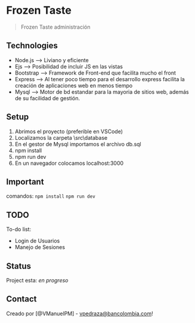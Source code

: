 # Frozen Taste
> Frozen Taste administración


## Technologies
* Node.js --> Liviano y eficiente
* Ejs --> Posibilidad de incluir JS en las vistas
* Bootstrap --> Framework de Front-end que facilita mucho el front
* Express --> Al tener poco tiempo para el desarrollo express facilita la creación de aplicaciones web en menos tiempo
* Mysql --> Motor de bd estandar para la mayoria de sitios web, además de su facilidad de gestión. 

## Setup
1. Abrimos el proyecto (preferible en VSCode) 
2. Localizamos la carpeta \src\database
3. En el gestor de Mysql importamos el archivo db.sql
4. npm install
5. npm run dev
6. En un navegador colocamos localhost:3000

## Important
comandos:
`npm install`
`npm run dev`

## TODO
To-do list:
* Login de Usuarios
* Manejo de Sesiones


## Status
Project esta: _en progreso_

## Contact
Creado por [@VManuelPM] - vpedraza@bancolombia.com!